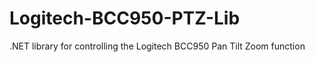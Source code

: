 Logitech-BCC950-PTZ-Lib
=======================

.NET library for controlling the Logitech BCC950 Pan Tilt Zoom function